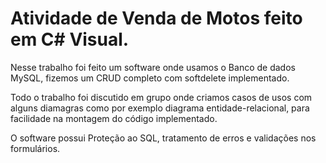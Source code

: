# Atividade de Venda de Motos feito em C# Visual.
Nesse trabalho foi feito um software onde usamos o Banco de dados MySQL, fizemos um CRUD completo com softdelete implementado.

Todo o trabalho foi discutido em grupo onde criamos casos de usos com alguns diamagras como por exemplo diagrama entidade-relacional, para facilidade na montagem do código implementado.

O software possui Proteção ao SQL, tratamento de erros e validações nos formulários.
